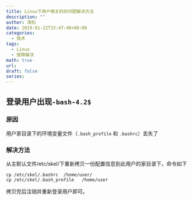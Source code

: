 ```yaml
---
title: Linux下用户相关的的问题解决方法
description: ""
author: 清松
date: 2019-01-22T15:47:40+08:00
categories:
  - 技术
tags:
  - Linux
  - 故障解决
math: true
url: 
draft: false
series:
---
```

## 登录用户出现`-bash-4.2$`

### 原因
用户家目录下的环境变量文件（`.bash_profile` 和 `.bashrc`）丢失了
### 解决方法
从主默认文件/etc/skel/下重新拷贝一份配置信息到此用户的家目录下，命令如下
```
cp /etc/skel/.bashrc  /home/user/
cp /etc/skel/.bash_profile   /home/user
```
拷贝完后注销并重新登录用户即可。
